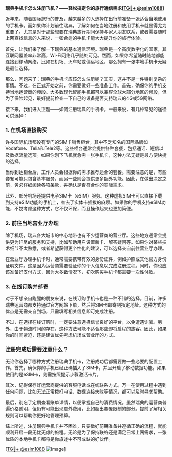**瑞典手机卡怎么注册飞机？——轻松搞定你的旅行通信需求[[TG💪+ @esim1088](https://t.me/s/esim1088)]**

近年来，随着国际旅行的普及，越来越多的人选择在出行前准备一张适合当地使用的手机卡。而如果你计划前往瑞典，了解如何在当地注册和使用手机卡就显得尤为重要了。尤其是对于那些想要在瑞典旅行期间保持与家人朋友联系，或者需要随时上网查找信息的人来说，一张合适的手机卡能大大提升你的旅行体验。

首先，让我们来了解一下瑞典的基本通信环境。瑞典是一个高度数字化的国家，其互联网覆盖率非常高，Wi-Fi网络几乎随处可见。然而，如果你希望随时随地都能连接到移动网络，比如在机场、火车站或偏远地区，那么拥有一张本地手机卡无疑是最佳选择。

那么，问题来了：瑞典的手机卡应该怎么注册呢？其实，这并不是一件特别复杂的事情。不过，在正式开始之前，你需要做好一些准备工作。首先，确保你的手机支持当地运营商的频段。大多数现代智能手机都可以兼容全球大部分地区的频段，但为了保险起见，最好提前检查一下自己的设备是否支持瑞典的4G或5G网络。

接下来，我们进入正题——如何注册瑞典的手机卡。一般来说，有几种常见的途径可供选择：

### 1. 在机场直接购买

许多国际机场都设有专门的SIM卡销售柜台，其中不乏知名的国际品牌如Vodafone、Telia和Tele2等。这些柜台通常会提供各种套餐，包括通话、短信以及数据流量选项。如果你刚下飞机就急需一张手机卡，这种方法无疑是最方便快捷的选择。

当你到达柜台后，工作人员会根据你的需求推荐适合的套餐。需要注意的是，有些套餐可能只包含基本服务，而另一些则会提供更多额外功能。因此，在做出决定之前，务必仔细阅读各项条款，并确认是否符合你的实际需求。

此外，部分机场还提供电子SIM卡（eSIM）服务。这种虚拟SIM卡可以直接下载到支持eSIM功能的手机上，省去了实体卡插拔的麻烦。如果你的手机支持eSIM功能，不妨考虑这种方式，它不仅环保，而且操作起来也更加简便。

### 2. 前往当地营业厅办理

除了机场，瑞典各大城市的中心地带也有不少运营商的营业厅。这些地方通常会提供更为详尽的服务和支持，比如帮助用户设置新卡、解答疑问等。如果你对某些技术细节不太熟悉，或者希望获得更个性化的建议，可以选择亲自前往营业厅办理。

在营业厅办理手机卡时，通常需要携带有效的身份证件，例如护照或其他官方身份证明文件。这是因为运营商需要验证你的个人信息以完成注册过程。同时，你也应该准备好支付方式，因为大多数情况下，初次购买手机卡都需要一次性付款。

### 3. 在线订购并邮寄

对于不想亲自跑腿的朋友来说，在线订购手机卡也是一种不错的选择。目前，许多瑞典运营商都支持通过官方网站下单，然后将SIM卡邮寄到指定地址。这种方式的优点是无需亲自到场，只需填写相关信息即可完成注册。

不过，在选择在线订购时，一定要注意选择信誉良好的平台，以免遭遇诈骗。另外，由于物流时间的存在，这种方法可能不适合那些即将启程的旅客。因此，如果你的时间紧迫，还是建议优先考虑机场或营业厅的方式。

### 注册完成后需要注意什么？

无论你选择了哪种方式注册瑞典手机卡，注册成功后都需要做一些必要的配置工作。首先，确保你的手机已经正确插入了SIM卡，并且开启了移动数据功能。如果使用的是eSIM卡，则需按照提示步骤激活卡片。

其次，记得保存好运营商提供的客服电话或在线联系方式。万一在使用过程中遇到任何问题，比如无法正常拨打电话、数据连接失败等情况，都可以及时寻求帮助。

最后，别忘了定期查看账单详情，以便掌握自己的消费情况。虽然瑞典的运营商普遍价格透明，但仍有可能出现意外费用，比如超出套餐限制的部分。提前了解相关规则可以帮助你更好地管理预算。

综上所述，注册瑞典手机卡并不困难，只要做好前期准备并遵循正确的流程，就能顺利开启一段无忧无虑的旅程。无论是为了保持联络还是满足日常上网需求，一张优质的本地手机卡都将是你旅途中不可或缺的好伙伴。

[[TG💪+ @esim1088](https://t.me/s/esim1088) ![Image](https://i.postimg.cc/4NQfJmqS/Snipaste-2025-05-13-00-14-12.png)]